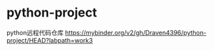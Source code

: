 # python-project
python远程代码仓库
https://mybinder.org/v2/gh/Draven4396/python-project/HEAD?labpath=work3
